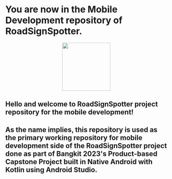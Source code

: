 # You are now in the Mobile Development repository of RoadSignSpotter.

<p align="center"> <img src="https://i.ibb.co/ch9k3qB/RSS.png" width="150" height="150" /> </p>

## Hello and welcome to RoadSignSpotter project repository for the mobile development!

## As the name implies, this repository is used as the primary working repository for mobile development side of the RoadSignSpotter project done as part of Bangkit 2023's Product-based Capstone Project built in Native Android with Kotlin using Android Studio.

